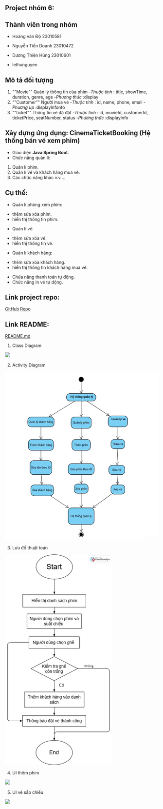 ## Project nhóm 6:

## Thành viên trong  nhóm
- Hoàng văn Độ 23010581 
- Nguyễn Tiến Doanh 23010472 
- Dương Thiện Hùng 23010601

- lethunguyen

## Mô tả đối tượng
1. ""Movie"" Quản lý thông tin của phim
-*Thuộc tính* : title, showTime, duration, genre, age
-*Phương thức* :display
2. ""Customer"" Người mua vé
-*Thuộc tính* : id, name, phone, email
-*Phương up* :displayInfonfo
3. ""ticket"" Thông tin vé đá đặt
-*Thuộc tính* : id, movieId, customerId, ticketPrice, seatNumber, status
-*Phương thức* :displayInfo


## Xây dựng ứng dụng: CinemaTicketBooking (Hệ thống bán vé xem phim)

- Giao diện <b>Java Spring Boot</b>.
- Chức năng quản lí:
1. Quản lí phim.
2. Quản lí vé và khách hàng mua vé.
3. Các chức năng khác v.v....

## Cụ thể:
- Quản lí phòng xem phim:
+ thêm sửa xóa phim.
+ hiển thị thông tin phim.
- Quản lí vé:
+ thêm sửa xóa vé.
+ hiển thị thông tin vé.
- Quản lí khách hàng:
+ thêm sửa xóa khách hàng.
+ hiển thị thông tin khách hàng mua vé.

- Chứa năng thanh toán tự động.
- Chức năng in vé tự dộng.




## Link project repo: 
[GitHub Repo](https://github.com/Rumnn/OOP_N01_Term3_2025_K17_Group6)

## Link README:
[README.md](https://github.com/Rumnn/OOP_N01_Term3_2025_K17_Group6/edit/main/README.md)



1. Class Diagram
 
<img src="nd2.jpg"></img>



2. Activity Diagram

<img src="https://github.com/Rumnn/resource/blob/main/activitydiagram.jpg">

3. Lưu đồ thuật toán

<img src="https://github.com/Rumnn/resource/blob/main/LuuDoThuatToan.jpg">

4. UI thêm phim
<img src="https://github.com/Do17032005/IMG/blob/main/UI%20nh%E1%BA%ADp%20phim.png">

5. UI vé sắp chiếu
<img src="https://github.com/Rumnn/resource/blob/main/upcoming.PNG">
